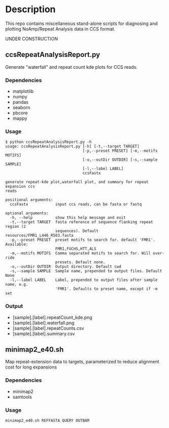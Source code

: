 # Description
This repo contains miscellaneous stand-alone scripts for diagnosing and plotting NoAmp/Repeat Analysis data in CCS format.

UNDER CONSTRUCTION

## ccsRepeatAnalysisReport.py
Generate "waterfall" and repeat count kde plots for CCS reads.  
### Dependencies
 - matplotlib
 - numpy
 - pandas
 - seaborn
 - pbcore
 - mappy
### Usage
    $ python ccsRepeatAnalysisReport.py -h
    usage: ccsRepeatAnalysisReport.py [-h] [-t,--target TARGET]
                                      [-p,--preset PRESET] [-m,--motifs MOTIFS]
                                      [-o,--outDir OUTDIR] [-s,--sample SAMPLE]
                                      [-l,--label LABEL]
                                      ccsFastx
    
    generate repeat-kde plot,waterfall plot, and summary for repeat expansion ccs
    reads
    
    positional arguments:
      ccsFastx            input ccs reads, can be fasta or fastq
    
    optional arguments:
      -h, --help          show this help message and exit
      -t,--target TARGET  fasta reference of sequence flanking repeat region (2
                          sequences). Default resources/FMR1_L446_R503.fasta
      -p,--preset PRESET  preset motifs to search for. default 'FMR1'. Available:
                          FMR1,FUCHS,HTT,ALS
      -m,--motifs MOTIFS  Comma separated motifs to search for. Will over-ride
                          presets. Default none.
      -o,--outDir OUTDIR  Output directory. Default cwd
      -s,--sample SAMPLE  Sample name, prepended to output files. Default None
      -l,--label LABEL    Label, prepended to output files after sample name, e.g.
                          'FMR1'. Defaults to preset name, except if -m set

### Output
 - [sample].[label].repeatCount_kde.png
 - [sample].[label].waterfall.png
 - [sample].[label].repeatCounts.csv
 - [sample].[label].summary.csv

## minimap2_e40.sh
Map repeat-extension data to targets, parameterized to reduce alignment cost for long expansions

### Dependencies
 - minimap2
 - samtools

### Usage
    minimap2_e40.sh REFFASTA QUERY OUTBAM
